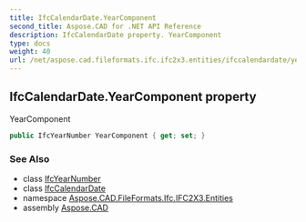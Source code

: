 ```yaml
---
title: IfcCalendarDate.YearComponent
second_title: Aspose.CAD for .NET API Reference
description: IfcCalendarDate property. YearComponent
type: docs
weight: 40
url: /net/aspose.cad.fileformats.ifc.ifc2x3.entities/ifccalendardate/yearcomponent/
---
```

## IfcCalendarDate.YearComponent property

YearComponent

```csharp
public IfcYearNumber YearComponent { get; set; }
```

### See Also

* class [IfcYearNumber](../../../aspose.cad.fileformats.ifc.ifc2x3.types/ifcyearnumber/)
* class [IfcCalendarDate](../)
* namespace [Aspose.CAD.FileFormats.Ifc.IFC2X3.Entities](../../ifccalendardate/)
* assembly [Aspose.CAD](../../../)


